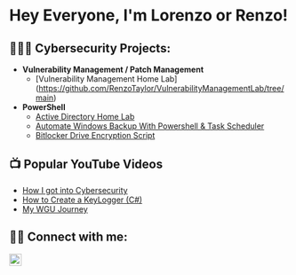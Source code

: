 <h1>Hey Everyone, I'm Lorenzo or Renzo! 

<h2>👨🏾‍💻 Cybersecurity Projects:</h2>

  - <b>Vulnerability Management / Patch Management</b>
    - [Vulnerability Management Home Lab] (https://github.com/RenzoTaylor/VulnerabilityManagementLab/tree/main)
  - <b>PowerShell</b>
    - [Active Directory Home Lab](LABURL)
    - [Automate Windows Backup With Powershell & Task Scheduler](URL)
    - [Bitlocker Drive Encryption Script](URL)


<h2>📺 Popular YouTube Videos</h2>

- [How I got into Cybersecurity](URL)
- [How to Create a KeyLogger (C#)](https://www.youtube.com/watch?v=N-L9hklSlNk)
- [My WGU Journey](https://www.youtube.com/watch?v=E2MwRWxDBkA)

<h2>🤳🏾 Connect with me:</h2>


[<img align="left" alt="LorenzoTaylor | LinkedIn" width="22px" src="https://cdn.jsdelivr.net/npm/simple-icons@v3/icons/linkedin.svg" />][linkedin]

[linkedin]: https://www.linkedin.com/in/lorenzo-taylor-433a10187/

<!--
**joshmadakor1/joshmadakor1** is a ✨ _special_ ✨ repository because its `README.md` (this file) appears on your GitHub profile.

Here are some ideas to get you started:

- 🔭 I’m currently working on ...
- 🌱 I’m currently learning ...
- 👯 I’m looking to collaborate on ...
- 🤔 I’m looking for help with ...
- 💬 Ask me about ...
- 📫 How to reach me: ...
- 😄 Pronouns: ...
- ⚡ Fun fact: ...
-->
